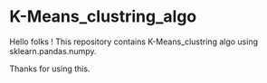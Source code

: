 # K-Means_clustring_algo

Hello folks !
This repository contains K-Means_clustring algo using sklearn.pandas.numpy.

Thanks for using this.
